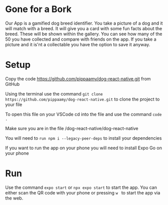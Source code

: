 # Gone for a Bork

Our App is a gamified dog breed identifier. You take a picture of a dog and it will match with a breed. It will give you a card with some fun facts about the breed. These will be shown within the gallery. You can see how many of the 50 you have collected and compare with friends on the app. If you take a picture and it is'nt a collectable you have the option to save it anyway.

# Setup

Copy the code https://github.com/pippaamy/dog-react-native.git from GitHub

Using the terminal use the command `git clone https://github.com/pippaamy/dog-react-native.git` to clone the project to your file

To open this file on your VSCode cd into the file and use the command `code .`

Make sure you are in the file /dog-react-native/dog-react-native

You will need to `run npm i --legacy-peer-deps` to install your dependencies

If you want to run the app on your phone you will need to install Expo Go on your phone

# Run

Use the command `expo start` or `npx expo start` to start the app. You can either scan the QR code with your phone or pressing `w ` to start the app via the web.
